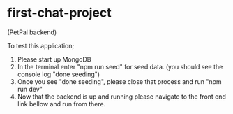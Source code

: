 # first-chat-project
(PetPal backend)

To test this application;
1. Please start up MongoDB
2. In the terminal enter "npm run seed" for seed data. (you should see the console log "done seeding")
3. Once you see "done seeding", please close that process and run "npm run dev"
4. Now that the backend is up and running please navigate to the front end link bellow and run from there.

